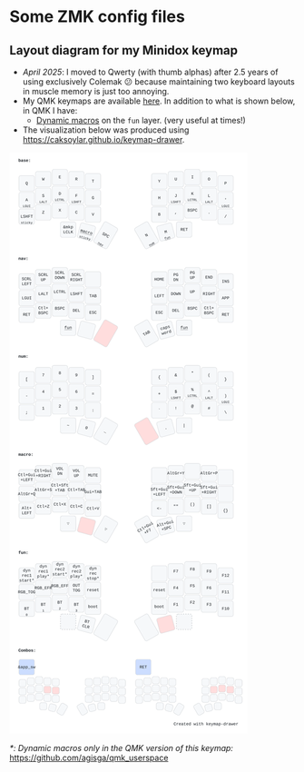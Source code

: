 # Some ZMK config files

## Layout diagram for my Minidox keymap

- *April 2025*: I moved to Qwerty (with thumb alphas) after 2.5 years of using exclusively Colemak :confused: because maintaining two keyboard layouts in muscle memory is just too annoying.
- My QMK keymaps are available [here](https://github.com/agisga/qmk_userspace). In addition to what is shown below, in QMK I have:
    * [Dynamic macros](https://github.com/qmk/qmk_firmware/blob/master/docs/feature_dynamic_macros.md) on the `fun` layer. (very useful at times!)
- The visualization below was produced using <https://caksoylar.github.io/keymap-drawer>.

![Minidox keymap SVG](./minidox.svg)

_*: Dynamic macros only in the QMK version of this keymap:_ <https://github.com/agisga/qmk_userspace>
